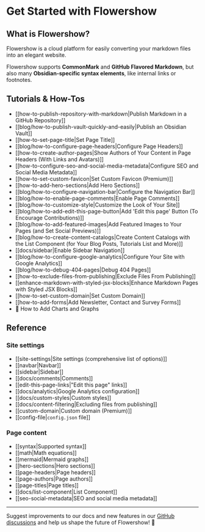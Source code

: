 # Get Started with Flowershow

## What is Flowershow?

Flowershow is a cloud platform for easily converting your markdown files into an elegant website. 

Flowershow supports **CommonMark** and **GitHub Flavored Markdown**, but also many **Obsidian-specific syntax elements**, like internal links or footnotes.

## Tutorials & How-Tos

- [[how-to-publish-repository-with-markdown|Publish Markdown in a GitHub Repository]]
- [[blog/how-to-publish-vault-quickly-and-easily|Publish an Obsidian Vault]]
- [[how-to-set-page-title|Set Page Title]]
- [[blog/how-to-configure-page-headers|Configure Page Headers]]
- [[how-to-create-author-pages|Show Authors of Your Content in Page Headers (With Links and Avatars)]]
- [[how-to-configure-seo-and-social-media-metadata|Configure SEO and Social Media Metadata]]
- [[how-to-set-custom-favicon|Set Custom Favicon (Premium)]]
- [[how-to-add-hero-sections|Add Hero Sections]]
- [[blog/how-to-configure-navigation-bar|Configure the Navigation Bar]]
- [[blog/how-to-enable-page-comments|Enable Page Comments]]
- [[blog/how-to-customize-style|Customize the Look of Your Site]]
- [[blog/how-to-add-edit-this-page-button|Add 'Edit this page' Button (To Encourage Contributions)]]
- [[blog/how-to-add-featured-images|Add Featured Images to Your Pages (and Set Social Previews)]]
- [[blog/how-to-create-content-catalogs|Create Content Catalogs with the List Component (for Your Blog Posts, Tutorials List and More)]]
- [[docs/sidebar|Enable Sidebar Navigation]]
- [[blog/how-to-configure-google-analytics|Configure Your Site with Google Analytics]]
- [[blog/how-to-debug-404-pages|Debug 404 Pages]]
- [[how-to-exclude-files-from-publishing|Exclude Files From Publishing]]
- [[enhance-markdown-with-styled-jsx-blocks|Enhance Markdown Pages with Styled JSX Blocks]]
- [[how-to-set-custom-domain|Set Custom Domain]]
- [[how-to-add-forms|Add Newsletter, Contact and Survey Forms]]
- 🚧 How to Add Charts and Graphs

## Reference

### Site settings

- [[site-settings|Site settings (comprehensive list of options)]]
- [[navbar|Navbar]]
- [[sidebar|Sidebar]]
- [[docs/comments|Comments]]
- [[edit-this-page-links|"Edit this page" links]]
- [[docs/analytics|Google Analytics configuration]]
- [[docs/custom-styles|Custom styles]]
- [[docs/content-filtering|Excluding files from publishing]]
- [[custom-domain|Custom domain (Premium)]]
- [[config-file|`config.json` file]]

### Page content

- [[syntax|Supported syntax]]
- [[math|Math equations]]
- [[mermaid|Mermaid graphs]]
- [[hero-sections|Hero sections]]
- [[page-headers|Page headers]]
- [[page-authors|Page authors]]
- [[page-titles|Page titles]]
- [[docs/list-component|List Component]]
- [[seo-social-metadata|SEO and social media metadata]]

---

Suggest improvements to our docs and new features in our [GitHub discussions](https://github.com/orgs/flowershow/discussions) and help us shape the future of Flowershow! 💐
